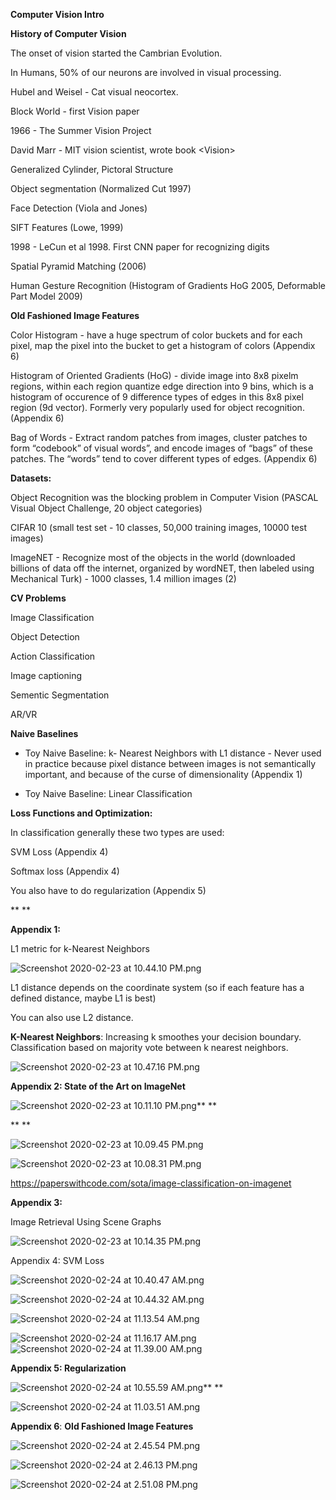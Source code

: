 **Computer Vision Intro**

**History of Computer Vision**

The onset of vision started the Cambrian Evolution. 

In Humans, 50% of our neurons are involved in visual processing.

Hubel and Weisel - Cat visual neocortex.

Block World - first Vision paper

1966 - The Summer Vision Project

David Marr - MIT vision scientist, wrote book \<Vision\>

Generalized Cylinder, Pictoral Structure

Object segmentation (Normalized Cut 1997)

Face Detection (Viola and Jones)

SIFT Features (Lowe, 1999)

1998 - LeCun et al 1998\. First CNN paper for recognizing digits

Spatial Pyramid Matching (2006)

Human Gesture Recognition (Histogram of Gradients HoG 2005, Deformable Part Model 2009)

**Old Fashioned Image Features**

Color Histogram - have a huge spectrum of color buckets and for each pixel, map the pixel into the bucket to get a histogram of colors (Appendix 6)

Histogram of Oriented Gradients (HoG) - divide image into 8x8 pixelm regions, within each region quantize edge direction into 9 bins, which is a histogram of occurence of 9 difference types of edges in this 8x8 pixel region (9d vector). Formerly very popularly used for object recognition. (Appendix 6)

Bag of Words - Extract random patches from images, cluster patches to form “codebook” of visual words”, and encode images of “bags” of these patches. The “words” tend to cover different types of edges. (Appendix 6)

**Datasets:**

Object Recognition was the blocking problem in Computer Vision (PASCAL Visual Object Challenge, 20 object categories)

CIFAR 10 (small test set - 10 classes, 50,000 training images, 10000 test images)

ImageNET - Recognize most of the objects in the world (downloaded billions of data off the internet, organized by wordNET, then labeled using Mechanical Turk) - 1000 classes, 1.4 million images (2)

**CV Problems**

Image Classification 

Object Detection

Action Classification

Image captioning

Sementic Segmentation

AR/VR

**Naive Baselines**

 - Toy Naive Baseline: k- Nearest Neighbors with L1 distance - Never used in practice because pixel distance between images is not semantically important, and because of the curse of dimensionality (Appendix 1)

 - Toy Naive Baseline: Linear Classification

**Loss Functions and Optimization:**

In classification generally these two types are used:

SVM Loss (Appendix 4)

Softmax loss (Appendix 4)

You also have to do regularization (Appendix 5)

**
**

**Appendix 1:**

L1 metric for k-Nearest Neighbors

![Screenshot 2020-02-23 at 10.44.10 PM.png](resources/6F223AC67DC8F51127DCB432E3DA5EDC.png)

L1 distance depends on the coordinate system (so if each feature has a defined distance, maybe L1 is best)

You can also use L2 distance. 

**K-Nearest Neighbors**: Increasing k smoothes your decision boundary. Classification based on majority vote between k nearest neighbors.

![Screenshot 2020-02-23 at 10.47.16 PM.png](resources/9E7233F4094C31FA3008565E1A27BEC7.png)

**Appendix 2: State of the Art on ImageNet**

![Screenshot 2020-02-23 at 10.11.10 PM.png](resources/ABBC2081A80BB76E4AB4BA8C71EF72B3.png)**
**

**
**

![Screenshot 2020-02-23 at 10.09.45 PM.png](resources/3C0CD18124519890E9B58F88F528C7E5.png)

![Screenshot 2020-02-23 at 10.08.31 PM.png](resources/051EAFD94A97DB7D28EFF6DA7C2C64BB.png)

<https://paperswithcode.com/sota/image-classification-on-imagenet>

**Appendix 3:**

Image Retrieval Using Scene Graphs

![Screenshot 2020-02-23 at 10.14.35 PM.png](resources/785C8DCEF2B650CB354846163EFDE442.png)

Appendix 4: SVM Loss

![Screenshot 2020-02-24 at 10.40.47 AM.png](resources/32510388F73AE313CC206B91D627F169.png)

![Screenshot 2020-02-24 at 10.44.32 AM.png](resources/22FD4F9EF664C8316532450F4740B297.png)

![Screenshot 2020-02-24 at 11.13.54 AM.png](resources/E749F00F3C84BD9E074747DBE7280AB4.png)

![Screenshot 2020-02-24 at 11.16.17 AM.png](resources/1F37A5E6852F9ACFE15D9615B51303C2.png)![Screenshot 2020-02-24 at 11.39.00 AM.png](resources/D2ACD583F4C569698C1A88530E707441.png)

**Appendix 5: Regularization**

![Screenshot 2020-02-24 at 10.55.59 AM.png](resources/56524F105C46B44ACA5012AEAE445ADA.png)**
**

![Screenshot 2020-02-24 at 11.03.51 AM.png](resources/8359A90CE4E036773EB8F82E52A596D5.png)

**Appendix 6**: **Old Fashioned Image Features**

![Screenshot 2020-02-24 at 2.45.54 PM.png](resources/2FE5C321A0FE669231AE6114F5B9B314.png)

![Screenshot 2020-02-24 at 2.46.13 PM.png](resources/7AFC2288AB93B7A8A177559013FB797A.png)

![Screenshot 2020-02-24 at 2.51.08 PM.png](resources/1C4037E568DC9DBEC39F596F7BB49156.png)